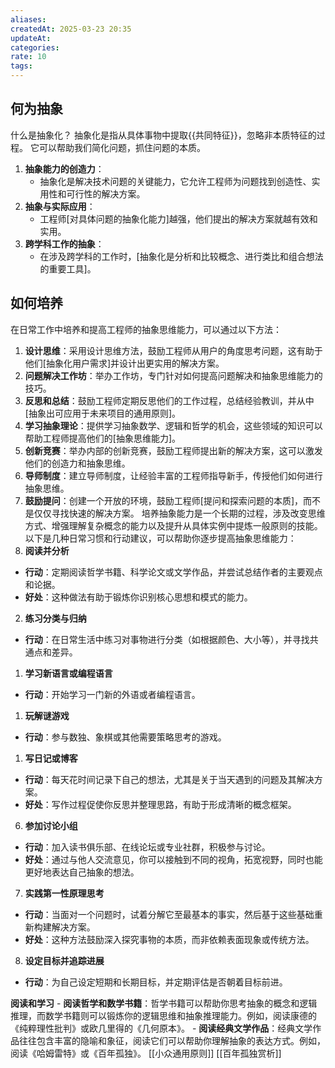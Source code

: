 ```yaml
---
aliases: 
createdAt: 2025-03-23 20:35
updateAt: 
categories: 
rate: 10
tags:
---
```

## 何为抽象
什么是抽象化？ 抽象化是指从具体事物中提取{{共同特征}}，忽略非本质特征的过程。 它可以帮助我们简化问题，抓住问题的本质。
1. **抽象能力的创造力**：
   - 抽象化是解决技术问题的关键能力，它允许工程师为问题找到创造性、实用性和可行性的解决方案。
2. **抽象与实际应用**：
   - 工程师[对具体问题的抽象化能力]越强，他们提出的解决方案就越有效和实用。
3. **跨学科工作的抽象**：
   - 在涉及跨学科的工作时，[抽象化是分析和比较概念、进行类比和组合想法的重要工具]。
## 如何培养
在日常工作中培养和提高工程师的抽象思维能力，可以通过以下方法：
1. **设计思维**：采用设计思维方法，鼓励工程师从用户的角度思考问题，这有助于他们[抽象化用户需求]并设计出更实用的解决方案。
2. **问题解决工作坊**：举办工作坊，专门针对如何提高问题解决和抽象思维能力的技巧。
3. **反思和总结**：鼓励工程师定期反思他们的工作过程，总结经验教训，并从中[抽象出可应用于未来项目的通用原则]。
4. **学习抽象理论**：提供学习抽象数学、逻辑和哲学的机会，这些领域的知识可以帮助工程师提高他们的[抽象思维能力]。
5. **创新竞赛**：举办内部的创新竞赛，鼓励工程师提出新的解决方案，这可以激发他们的创造力和抽象思维。
6. **导师制度**：建立导师制度，让经验丰富的工程师指导新手，传授他们如何进行抽象思维。
7. **鼓励提问**：创建一个开放的环境，鼓励工程师[提问和探索问题的本质]，而不是仅仅寻找快速的解决方案。
培养抽象能力是一个长期的过程，涉及改变思维方式、增强理解复杂概念的能力以及提升从具体实例中提炼一般原则的技能。以下是几种日常习惯和行动建议，可以帮助你逐步提高抽象思维能力：
 8. **阅读并分析**
- **行动**：定期阅读哲学书籍、科学论文或文学作品，并尝试总结作者的主要观点和论据。
- **好处**：这种做法有助于锻炼你识别核心思想和模式的能力。
2. **练习分类与归纳**
- **行动**：在日常生活中练习对事物进行分类（如根据颜色、大小等），并寻找共通点和差异。
1. **学习新语言或编程语言**
- **行动**：开始学习一门新的外语或者编程语言。
1. **玩解谜游戏**
- **行动**：参与数独、象棋或其他需要策略思考的游戏。
1. **写日记或博客**
- **行动**：每天花时间记录下自己的想法，尤其是关于当天遇到的问题及其解决方案。
- **好处**：写作过程促使你反思并整理思路，有助于形成清晰的概念框架。
6. **参加讨论小组**
- **行动**：加入读书俱乐部、在线论坛或专业社群，积极参与讨论。
- **好处**：通过与他人交流意见，你可以接触到不同的视角，拓宽视野，同时也能更好地表达自己抽象的想法。
7. **实践第一性原理思考**
- **行动**：当面对一个问题时，试着分解它至最基本的事实，然后基于这些基础重新构建解决方案。
- **好处**：这种方法鼓励深入探究事物的本质，而非依赖表面现象或传统方法。
8. **设定目标并追踪进展**
- **行动**：为自己设定短期和长期目标，并定期评估是否朝着目标前进。

**阅读和学习** - **阅读哲学和数学书籍**：哲学书籍可以帮助你思考抽象的概念和逻辑推理，而数学书籍则可以锻炼你的逻辑思维和抽象推理能力。例如，阅读康德的《纯粹理性批判》或欧几里得的《几何原本》。 - **阅读经典文学作品**：经典文学作品往往包含丰富的隐喻和象征，阅读它们可以帮助你理解抽象的表达方式。例如，阅读《哈姆雷特》或《百年孤独》。 
[[小众通用原则]]
[[百年孤独赏析]]